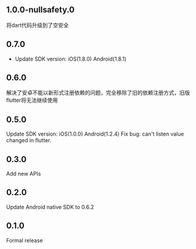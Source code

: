 
## 1.0.0-nullsafety.0

将dart代码升级到了空安全

## 0.7.0

* Update SDK version: iOS(1.8.0) Android(1.8.1)

## 0.6.0

解决了安卓不能以新形式注册依赖的问题，完全移除了旧的依赖注册方式，旧版flutter将无法继续使用

## 0.5.0
Update SDK version: iOS(1.0.0) Android(1.2.4)
Fix bug: can't listen value changed in flutter.

## 0.3.0
Add new APIs

## 0.2.0
Update Android native SDK to 0.6.2

## 0.1.0
Formal release



